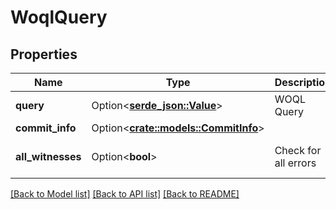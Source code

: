 # WoqlQuery

## Properties

Name | Type | Description | Notes
------------ | ------------- | ------------- | -------------
**query** | Option<[**serde_json::Value**](.md)> | WOQL Query | [optional]
**commit_info** | Option<[**crate::models::CommitInfo**](CommitInfo.md)> |  | [optional]
**all_witnesses** | Option<**bool**> | Check for all errors | [optional][default to false]

[[Back to Model list]](../README.md#documentation-for-models) [[Back to API list]](../README.md#documentation-for-api-endpoints) [[Back to README]](../README.md)



